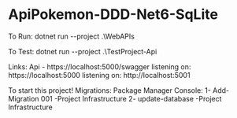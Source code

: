 # ApiPokemon-DDD-Net6-SqLite

To Run:
dotnet run --project .\WebAPIs

To Test:
dotnet run --project .\TestProject-Api

Links:
Api - https://localhost:5000/swagger
listening on: https://localhost:5000
listening on: http://localhost:5001

To start this project!
Migrations:
Package Manager Console:
1- Add-Migration 001 -Project Infrastructure
2- update-database -Project Infrastructure



